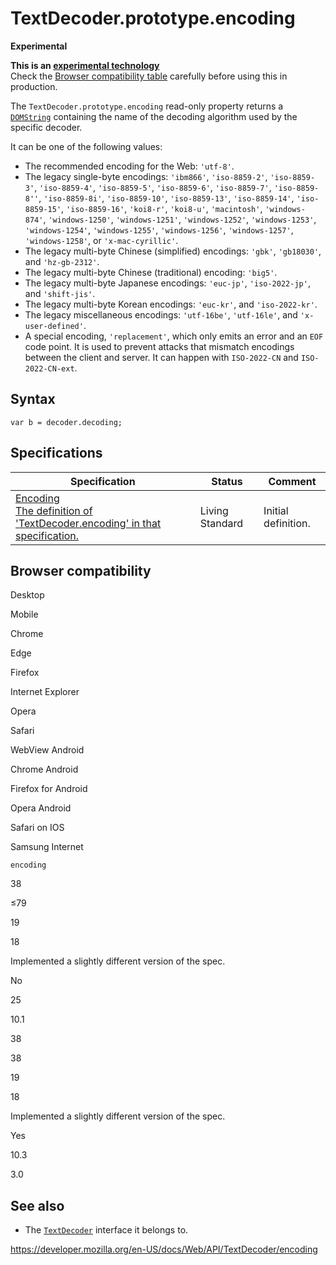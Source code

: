 TextDecoder.prototype.encoding
==============================

**Experimental**

**This is an [experimental technology](https://developer.mozilla.org/en-US/docs/MDN/Guidelines/Conventions_definitions#experimental)**  
Check the [Browser compatibility table](#browser_compatibility) carefully before using this in production.

The `TextDecoder.prototype.encoding` read-only property returns a [`DOMString`](../domstring) containing the name of the decoding algorithm used by the specific decoder.

It can be one of the following values:

-   The recommended encoding for the Web: `'utf-8'`.
-   The legacy single-byte encodings: `'ibm866'`, `'iso-8859-2'`, `'iso-8859-3'`, `'iso-8859-4'`, `'iso-8859-5'`, `'iso-8859-6'`, `'iso-8859-7'`, `'iso-8859-8''`, `'iso-8859-8i'`, `'iso-8859-10'`, `'iso-8859-13'`, `'iso-8859-14'`, `'iso-8859-15'`, `'iso-8859-16'`, `'koi8-r'`, `'koi8-u'`, `'macintosh'`, `'windows-874'`, `'windows-1250'`, `'windows-1251'`, `'windows-1252'`, `'windows-1253'`, `'windows-1254'`, `'windows-1255'`, `'windows-1256'`, `'windows-1257'`, `'windows-1258'`, or `'x-mac-cyrillic'`.
-   The legacy multi-byte Chinese (simplified) encodings: `'gbk'`, `'gb18030'`, and `'hz-gb-2312'`.
-   The legacy multi-byte Chinese (traditional) encoding: `'big5'`.
-   The legacy multi-byte Japanese encodings: `'euc-jp'`, `'iso-2022-jp'`, and `'shift-jis'`.
-   The legacy multi-byte Korean encodings: `'euc-kr'`, and `'iso-2022-kr'`.
-   The legacy miscellaneous encodings: `'utf-16be'`, `'utf-16le'`, and `'x-user-defined'`.
-   A special encoding, `'replacement'`, which only emits an error and an `EOF` code point. It is used to prevent attacks that mismatch encodings between the client and server. It can happen with `ISO-2022-CN` and `ISO-2022-CN-ext`.

Syntax
------

    var b = decoder.decoding;

Specifications
--------------

<table><thead><tr class="header"><th>Specification</th><th>Status</th><th>Comment</th></tr></thead><tbody><tr class="odd"><td><a href="https://encoding.spec.whatwg.org/#dom-textdecoder-encoding">Encoding<br />
<span class="small">The definition of 'TextDecoder.encoding' in that specification.</span></a></td><td><span class="spec-living">Living Standard</span></td><td>Initial definition.</td></tr></tbody></table>

Browser compatibility
---------------------

Desktop

Mobile

Chrome

Edge

Firefox

Internet Explorer

Opera

Safari

WebView Android

Chrome Android

Firefox for Android

Opera Android

Safari on IOS

Samsung Internet

`encoding`

38

≤79

19

18

Implemented a slightly different version of the spec.

No

25

10.1

38

38

19

18

Implemented a slightly different version of the spec.

Yes

10.3

3.0

See also
--------

-   The [`TextDecoder`](../textdecoder) interface it belongs to.

<a href="https://developer.mozilla.org/en-US/docs/Web/API/TextDecoder/encoding" class="_attribution-link">https://developer.mozilla.org/en-US/docs/Web/API/TextDecoder/encoding</a>
